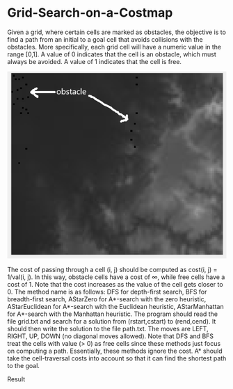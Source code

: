 # Grid-Search-on-a-Costmap
Given a grid, where certain cells are marked as obstacles, the objective is to find a path from an initial to a
goal cell that avoids collisions with the obstacles. More specifically, each grid cell will have a numeric value
in the range [0,1]. A value of 0 indicates that the cell is an obstacle, which must always be avoided. A value
of 1 indicates that the cell is free. 

![grayscale image note](https://github.com/chinhtranvan/Grid-Search-on-a-Costmap/blob/master/AI%20grid%20search/SupportCode/grayscale%20image.png)







The cost of passing through a cell (i, j) should be computed as
cost(i, j) = 1/val(i, j).
In this way, obstacle cells have a cost of ∞, while free cells have a cost of 1. Note that the cost increases as
the value of the cell gets closer to 0.
The method name is as follows: DFS for depth-first search, BFS for breadth-first search, AStarZero
for A*-search with the zero heuristic, AStarEuclidean for A*-search with the Euclidean heuristic,
AStarManhattan for A*-search with the Manhattan heuristic.
The program should read the file grid.txt and search for a solution from (rstart,cstart) to
(rend,cend). It should then write the solution to the file path.txt. The moves are LEFT, RIGHT,
UP, DOWN (no diagonal moves allowed).
Note that DFS and BFS treat the cells with value (> 0) as free cells since these methods just focus on
computing a path. Essentially, these methods ignore the cost.
A* should take the cell-traversal costs into account so that it can find the shortest path to the goal.



Result

